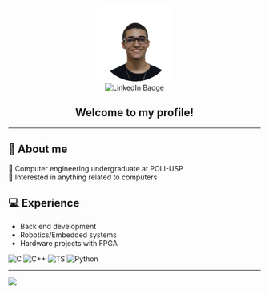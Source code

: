 <div align="center" id="header">
    <img src="file.png" width=150px> 
    <div align="center">
        <a href="https://www.linkedin.com/in/erick-diogo-de-almeida-sousa-baa410269/">
            <img src="https://img.shields.io/badge/LinkedIn-blue?style=for-the-badge&logo=linkedin&logoColor=white" alt="LinkedIn Badge"/>
        </a>
    </div>
    <h2>
        Welcome to my profile!
    </h2>
</div>

---

## 👤 About me

:book: Computer engineering undergraduate at POLI-USP<br>
:telescope: Interested in anything related to computers<br>


## 💻 Experience
- Back end development
- Robotics/Embedded systems
- Hardware projects with FPGA

![C](https://img.shields.io/badge/c-%2300599C.svg?style=for-the-badge&logo=c&logoColor=white) ![C++](https://img.shields.io/badge/c++-%2300599C.svg?style=for-the-badge&logo=c%2B%2B&logoColor=white) ![TS](https://img.shields.io/badge/typescript-%2300599C.svg?style=for-the-badge&logo=typescript&logoColor=white) ![Python](https://img.shields.io/badge/python-%2300599C.svg?style=for-the-badge&logo=python&logoColor=white)


---
[![](https://visitcount.itsvg.in/api?id=Erick-DAS&icon=0&color=0)](https://visitcount.itsvg.in)
